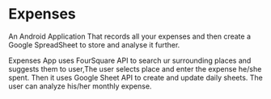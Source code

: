 # Expenses
An Android Application That records all your expenses and then create a Google SpreadSheet to store and analyse it further.

Expenses App uses FourSquare API to search ur surrounding places and suggests them to user,The user selects place and enter the expense he/she spent.
Then it uses Google Sheet API to create and update daily sheets.
The user can analyze his/her monthly expense.
